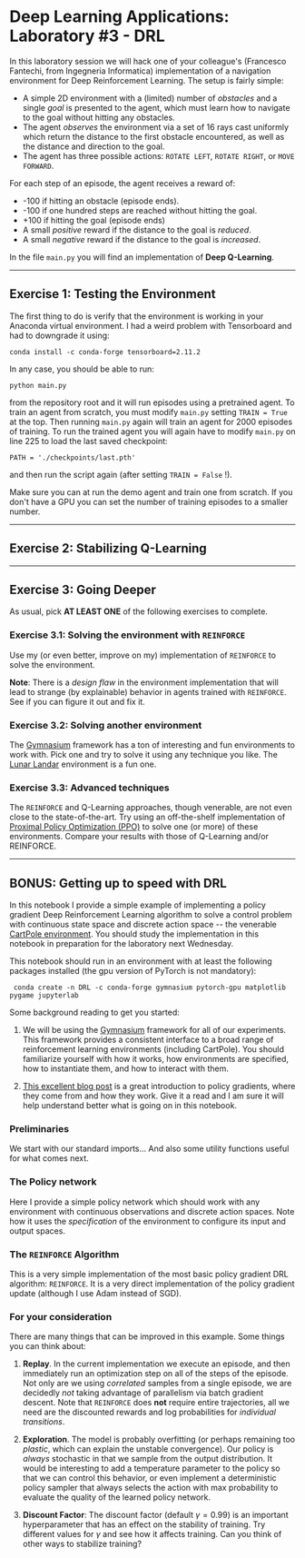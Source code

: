 # Deep Learning Applications: Laboratory #3 - DRL

In this laboratory session we will hack one of your colleague's (Francesco Fantechi, from Ingegneria Informatica) implementation of a navigation environment for Deep Reinforcement Learning. The setup is fairly simple:

+ A simple 2D environment with a (limited) number of *obstacles* and a single *goal* is presented to the agent, which must learn how to navigate to the goal without hitting any obstacles.
+ The agent *observes* the environment via a set of 16 rays cast uniformly which return the distance to the first obstacle encountered, as well as the distance and direction to the goal.
+ The agent has three possible actions: `ROTATE LEFT`, `ROTATE RIGHT`, or `MOVE FORWARD`.

For each step of an episode, the agent receives a reward of:
+ -100 if hitting an obstacle (episode ends).
+ -100 if one hundred steps are reached without hitting the goal.
+ +100 if hitting the goal (episode ends)
+ A small *positive* reward if the distance to the goal is *reduced*.
+ A small *negative* reward if the distance to the goal is *increased*.

In the file `main.py` you will find an implementation of **Deep Q-Learning**.

---
## Exercise 1: Testing the Environment

The first thing to do is verify that the environment is working in your Anaconda virtual environment. I had a weird problem with Tensorboard and had to downgrade it using:

    conda install -c conda-forge tensorboard=2.11.2
    
In any case, you should be able to run:

    python main.py
    
from the repository root and it will run episodes using a pretrained agent. To train an agent from scratch, you must modify `main.py` setting `TRAIN = True` at the top. Then running `main.py` again will train an agent for 2000 episodes of training. To run the trained agent you will again have to modify `main.py` on line 225 to load the last saved checkpoint:

    PATH = './checkpoints/last.pth'
    
and then run the script again (after setting `TRAIN = False` !).

Make sure you can at run the demo agent and train one from scratch. If you don't have a GPU you can set the number of training episodes to a smaller number.

---
## Exercise 2: Stabilizing Q-Learning

---
## Exercise 3: Going Deeper

As usual, pick **AT LEAST ONE** of the following exercises to complete.

### Exercise 3.1: Solving the environment with `REINFORCE`

Use my (or even better, improve on my) implementation of `REINFORCE` to solve the environment.

**Note**: There is a *design flaw* in the environment implementation that will lead to strange (by explainable) behavior in agents trained with `REINFORCE`. See if you can figure it out and fix it.

### Exercise 3.2: Solving another environment

The [Gymnasium](https://gymnasium.farama.org/) framework has a ton of interesting and fun environments to work with. Pick one and try to solve it using any technique you like. The [Lunar Landar](https://gymnasium.farama.org/environments/box2d/lunar_lander/) environment is a fun one. 

### Exercise 3.3: Advanced techniques 

The `REINFORCE` and Q-Learning approaches, though venerable, are not even close to the state-of-the-art. Try using an off-the-shelf implementation of [Proximal Policy Optimization (PPO)](https://arxiv.org/abs/1707.06347) to solve one (or more) of these environments. Compare your results with those of Q-Learning and/or REINFORCE.

---
## BONUS: Getting up to speed with DRL

In this notebook I provide a simple example of implementing a policy gradient Deep Reinforcement Learning algorithm to solve a control problem with continuous state space and discrete action space -- the venerable [CartPole environment](https://gymnasium.farama.org/environments/classic_control/cart_pole/). You should study the implementation in this notebook in preparation for the laboratory next Wednesday.

This notebook should run in an environment with at least the following packages installed (the gpu version of PyTorch is not mandatory):

     conda create -n DRL -c conda-forge gymnasium pytorch-gpu matplotlib pygame jupyterlab
     
Some background reading to get you started:

1. We will be using the [Gymnasium](https://gymnasium.farama.org/) framework for all of our experiments. This framework provides a consistent interface to a broad range of reinforcement learning environments (including CartPole). You should familiarize yourself with how it works, how environments are specified, how to instantiate them, and how to interact with them.

2. [This excellent blog post](http://karpathy.github.io/2016/05/31/rl/) is a great introduction to policy gradients, where they come from and how they work. Give it a read and I am sure it will help understand better what is going on in this notebook.

### Preliminaries

We start with our standard imports... And also some utility functions useful for what comes next.

### The Policy network

Here I provide a simple policy network which should work with any environment with continuous observations and discrete action spaces. Note how it uses the *specification* of the environment to configure its input and output spaces. 

### The `REINFORCE` Algorithm

This is a very simple implementation of the most basic policy gradient DRL algorithm: `REINFORCE`. It is a very direct implementation of the policy gradient update (although I use Adam instead of SGD).

### For your consideration

There are many things that can be improved in this example. Some things you can think about:

1. **Replay**. In the current implementation we execute an episode, and then immediately run an optimization step on all of the steps of the episode. Not only are we using *correlated* samples from a single episode, we are decidedly *not* taking advantage of parallelism via batch gradient descent. Note that `REINFORCE` does **not** require entire trajectories, all we need are the discounted rewards and log probabilities for *individual transitions*.

2. **Exploration**. The model is probably overfitting (or perhaps remaining too *plastic*, which can explain the unstable convergence). Our policy is *always* stochastic in that we sample from the output distribution. It would be interesting to add a temperature parameter to the policy so that we can control this behavior, or even implement a deterministic policy sampler that always selects the action with max probability to evaluate the quality of the learned policy network.

3. **Discount Factor**: The discount factor (default $\gamma = 0.99$) is an important hyperparameter that has an effect on the stability of training. Try different values for $\gamma$ and see how it affects training. Can you think of other ways to stabilize training?


